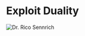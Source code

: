 # Exploit Duality

![[Dr. Rico Sennrich](http://homepages.inf.ed.ac.uk/rsennric/)](http://homepages.inf.ed.ac.uk/rsennric/files/rico-klein2.jpg)
